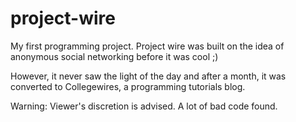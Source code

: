 project-wire
============

My first programming project. Project wire was built on the idea of anonymous social networking before it was cool ;)

However, it never saw the light of the day and after a month, it was converted to Collegewires, a programming tutorials blog.

Warning: Viewer's discretion is advised. A lot of bad code found.
